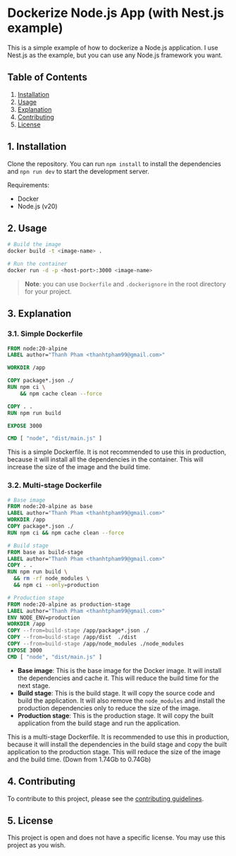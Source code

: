 # Dockerize Node.js App (with Nest.js example)

This is a simple example of how to dockerize a Node.js application. I use Nest.js as the example, but you can use any Node.js framework you want.

## Table of Contents

1. [Installation](#installation)
2. [Usage](#usage)
3. [Explanation](#explanation)
4. [Contributing](#contributing)
5. [License](#license)

<a id="installation"></a>

## 1. Installation

Clone the repository. You can run `npm install` to install the dependencies and `npn run dev` to start the development server.

Requirements:

- Docker
- Node.js (v20)

<a id="usage"></a>

## 2. Usage

```bash
# Build the image
docker build -t <image-name> .

# Run the container
docker run -d -p <host-port>:3000 <image-name>
```

> **Note**: you can use `Dockerfile` and `.dockerignore` in the root directory for your project.

<a id="explanation"></a>

## 3. Explanation

### 3.1. Simple Dockerfile

```dockerfile
FROM node:20-alpine
LABEL author="Thanh Pham <thanhtpham99@gmail.com>"

WORKDIR /app

COPY package*.json ./
RUN npm ci \
    && npm cache clean --force

COPY . .
RUN npm run build

EXPOSE 3000

CMD [ "node", "dist/main.js" ]
```

This is a simple Dockerfile. It is not recommended to use this in production, because it will install all the dependencies in the container. This will increase the size of the image and the build time. 

### 3.2. Multi-stage Dockerfile

```dockerfile
# Base image
FROM node:20-alpine as base
LABEL author="Thanh Pham <thanhtpham99@gmail.com>"
WORKDIR /app
COPY package*.json ./
RUN npm ci && npm cache clean --force

# Build stage
FROM base as build-stage
LABEL author="Thanh Pham <thanhtpham99@gmail.com>"
COPY . .
RUN npm run build \
  && rm -rf node_modules \
  && npm ci --only=production

# Production stage
FROM node:20-alpine as production-stage
LABEL author="Thanh Pham <thanhtpham99@gmail.com>"
ENV NODE_ENV=production
WORKDIR /app
COPY --from=build-stage /app/package*.json ./
COPY --from=build-stage /app/dist  ./dist 
COPY --from=build-stage /app/node_modules ./node_modules
EXPOSE 3000
CMD [ "node", "dist/main.js" ]
```

- **Base image**: This is the base image for the Docker image. It will install the dependencies and cache it. This will reduce the build time for the next stage.
- **Build stage**: This is the build stage. It will copy the source code and build the application. It will also remove the `node_modules` and install the production dependencies only to reduce the size of the image.
- **Production stage**: This is the production stage. It will copy the built application from the build stage and run the application.

This is a multi-stage Dockerfile. It is recommended to use this in production, because it will install the dependencies in the build stage and copy the built application to the production stage. This will reduce the size of the image and the build time. (Down from 1.74Gb to 0.74Gb)

<a id="contributing"></a>

## 4. Contributing

To contribute to this project, please see the [contributing guidelines](../../.github/CONTRIBUTING.md).

<a id="license"></a>

## 5. License

This project is open and does not have a specific license. You may use this project as you wish.

